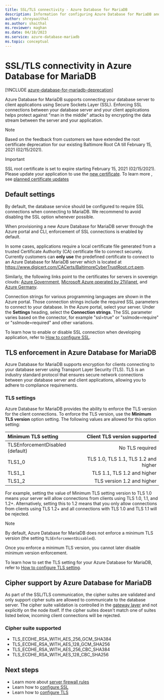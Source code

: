 ```yaml
---
title: SSL/TLS connectivity - Azure Database for MariaDB
description: Information for configuring Azure Database for MariaDB and associated applications to properly use SSL connections
author: shreyaaithal
ms.author: shaithal
ms.reviewer: maghan
ms.date: 04/18/2023
ms.service: azure-database-mariadb
ms.topic: conceptual
---
```


# SSL/TLS connectivity in Azure Database for MariaDB

[!INCLUDE [azure-database-for-mariadb-deprecation](includes/azure-database-for-mariadb-deprecation.md)]

Azure Database for MariaDB supports connecting your database server to client applications using Secure Sockets Layer (SSL). Enforcing SSL connections between your database server and your client applications helps protect against "man in the middle" attacks by encrypting the data stream between the server and your application.

> [!NOTE]  
> Based on the feedback from customers we have extended the root certificate deprecation for our existing Baltimore Root CA till February 15, 2021 (02/15/2021).

> [!IMPORTANT]  
> SSL root certificate is set to expire starting February 15, 2021 (02/15/2021). Please update your application to use the [new certificate](https://cacerts.digicert.com/DigiCertGlobalRootG2.crt.pem). To learn more , see [planned certificate updates](concepts-certificate-rotation.md)

## Default settings

By default, the database service should be configured to require SSL connections when connecting to MariaDB.  We recommend to avoid disabling the SSL option whenever possible.

When provisioning a new Azure Database for MariaDB server through the Azure portal and CLI, enforcement of SSL connections is enabled by default.

In some cases, applications require a local certificate file generated from a trusted Certificate Authority (CA) certificate file to connect securely. Currently customers can **only use** the predefined certificate to connect to an Azure Database for MariaDB server which is located at https://www.digicert.com/CACerts/BaltimoreCyberTrustRoot.crt.pem.

Similarly, the following links point to the certificates for servers in sovereign clouds: [Azure Government](https://www.digicert.com/CACerts/BaltimoreCyberTrustRoot.crt.pem), [Microsoft Azure operated by 21Vianet](https://dl.cacerts.digicert.com/DigiCertGlobalRootCA.crt.pem), and [Azure Germany](https://www.d-trust.net/cgi-bin/D-TRUST_Root_Class_3_CA_2_2009.crt).

Connection strings for various programming languages are shown in the Azure portal. Those connection strings include the required SSL parameters to connect to your database. In the Azure portal, select your server. Under the **Settings** heading, select the **Connection strings**. The SSL parameter varies based on the connector, for example "ssl=true" or "sslmode=require" or "sslmode=required" and other variations.

To learn how to enable or disable SSL connection when developing application, refer to [How to configure SSL](howto-configure-ssl.md).

## TLS enforcement in Azure Database for MariaDB

Azure Database for MariaDB supports encryption for clients connecting to your database server using Transport Layer Security (TLS). TLS is an industry standard protocol that ensures secure network connections between your database server and client applications, allowing you to adhere to compliance requirements.

### TLS settings

Azure Database for MariaDB provides the ability to enforce the TLS version for the client connections. To enforce the TLS version, use the **Minimum TLS version** option setting. The following values are allowed for this option setting:

| Minimum TLS setting | Client TLS version supported |
| :--- | ---: |
| TLSEnforcementDisabled (default) | No TLS required |
| TLS1_0 | TLS 1.0, TLS 1.1, TLS 1.2 and higher |
| TLS1_1 | TLS 1.1, TLS 1.2 and higher |
| TLS1_2 | TLS version 1.2 and higher |

For example, setting the value of Minimum TLS setting version to TLS 1.0 means your server will allow connections from clients using TLS 1.0, 1.1, and 1.2+. Alternatively, setting this to 1.2 means that you only allow connections from clients using TLS 1.2+ and all connections with TLS 1.0 and TLS 1.1 will be rejected.

> [!NOTE]  
> By default, Azure Database for MariaDB does not enforce a minimum TLS version (the setting `TLSEnforcementDisabled`).
>  
> Once you enforce a minimum TLS version, you cannot later disable minimum version enforcement.

To learn how to set the TLS setting for your Azure Database for MariaDB, refer to [How to configure TLS setting](howto-tls-configurations.md).

## Cipher support by Azure Database for MariaDB

As part of the SSL/TLS communication, the cipher suites are validated and only support cipher suits are allowed to communicate to the database server. The cipher suite validation is controlled in the [gateway layer](concepts-connectivity-architecture.md#connectivity-architecture) and not explicitly on the node itself. If the cipher suites doesn't match one of suites listed below, incoming client connections will be rejected.

### Cipher suite supported

* TLS_ECDHE_RSA_WITH_AES_256_GCM_SHA384
* TLS_ECDHE_RSA_WITH_AES_128_GCM_SHA256
* TLS_ECDHE_RSA_WITH_AES_256_CBC_SHA384
* TLS_ECDHE_RSA_WITH_AES_128_CBC_SHA256

## Next steps

- Learn more about [server firewall rules](concepts-firewall-rules.md)
- Learn how to [configure SSL](howto-configure-ssl.md)
- Learn how to [configure TLS](howto-tls-configurations.md)
